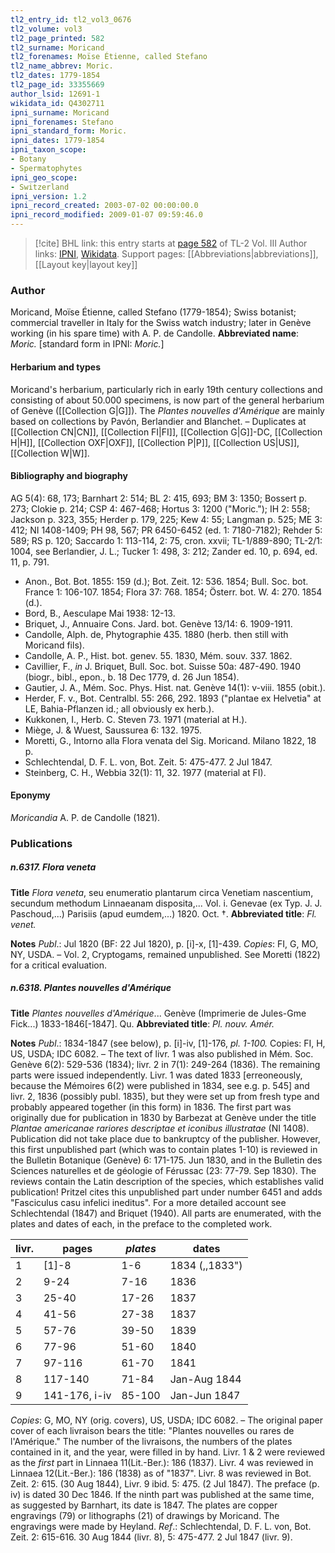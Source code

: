 ```yaml
---
tl2_entry_id: tl2_vol3_0676
tl2_volume: vol3
tl2_page_printed: 582
tl2_surname: Moricand
tl2_forenames: Moïse Étienne, called Stefano
tl2_name_abbrev: Moric.
tl2_dates: 1779-1854
tl2_page_id: 33355669
author_lsid: 12691-1
wikidata_id: Q4302711
ipni_surname: Moricand
ipni_forenames: Stefano
ipni_standard_form: Moric.
ipni_dates: 1779-1854
ipni_taxon_scope: 
- Botany
- Spermatophytes
ipni_geo_scope: 
- Switzerland
ipni_version: 1.2
ipni_record_created: 2003-07-02 00:00:00.0
ipni_record_modified: 2009-01-07 09:59:46.0
---
```


> [!cite] BHL link: this entry starts at [page 582](https://www.biodiversitylibrary.org/page/33355669) of TL-2 Vol. III
> Author links: [IPNI](https://www.ipni.org/a/12691-1), [Wikidata](https://www.wikidata.org/wiki/Q4302711). Support pages: [[Abbreviations|abbreviations]], [[Layout key|layout key]]

### Author

Moricand, Moïse Étienne, called Stefano (1779-1854); Swiss botanist; commercial traveller in Italy for the Swiss watch industry; later in Genève working (in his spare time) with A. P. de Candolle. 
**Abbreviated name**: *Moric.* \[standard form in IPNI: *Moric.*\]

#### Herbarium and types

Moricand's herbarium, particularly rich in early 19th century collections and consisting of about 50.000 specimens, is now part of the general herbarium of Genève ([[Collection G|G]]). The *Plantes nouvelles d'Amérique* are mainly based on collections by Pavón, Berlandier and Blanchet. – Duplicates at [[Collection CN|CN]], [[Collection FI|FI]], [[Collection G|G]]-DC, [[Collection H|H]], [[Collection OXF|OXF]], [[Collection P|P]], [[Collection US|US]], [[Collection W|W]].

#### Bibliography and biography

AG 5(4): 68, 173; Barnhart 2: 514; BL 2: 415, 693; BM 3: 1350; Bossert p. 273; Clokie p. 214; CSP 4: 467-468; Hortus 3: 1200 ("Moric."); IH 2: 558; Jackson p. 323, 355; Herder p. 179, 225; Kew 4: 55; Langman p. 525; ME 3: 412; NI 1408-1409; PH 98, 567; PR 6450-6452 (ed. 1: 7180-7182); Rehder 5: 589; RS p. 120; Saccardo 1: 113-114, 2: 75, cron. xxvii; TL-1/889-890; TL-2/1: 1004, see Berlandier, J. L.; Tucker 1: 498, 3: 212; Zander ed. 10, p. 694, ed. 11, p. 791.
- Anon., Bot. Bot. 1855: 159 (d.); Bot. Zeit. 12: 536. 1854; Bull. Soc. bot. France 1: 106-107. 1854; Flora 37: 768. 1854; Österr. bot. W. 4: 270. 1854 (d.).
- Bord, B., Aesculape Mai 1938: 12-13.
- Briquet, J., Annuaire Cons. Jard. bot. Genève 13/14: 6. 1909-1911.
- Candolle, Alph. de, Phytographie 435. 1880 (herb. then still with Moricand fils).
- Candolle, A. P., Hist. bot. genev. 55. 1830, Mém. souv. 337. 1862.
- Cavillier, F., *in* J. Briquet, Bull. Soc. bot. Suisse 50a: 487-490. 1940 (biogr., bibl., epon., b. 18 Dec 1779, d. 26 Jun 1854).
- Gautier, J. A., Mém. Soc. Phys. Hist. nat. Genève 14(1): v-viii. 1855 (obit.).
- Herder, F. v., Bot. Centralbl. 55: 266, 292. 1893 ("plantae ex Helvetia" at LE, Bahia-Pflanzen id.; all obviously ex herb.).
- Kukkonen, I., Herb. C. Steven 73. 1971 (material at H.).
- Miège, J. & Wuest, Saussurea 6: 132. 1975.
- Moretti, G., Intorno alla Flora venata del Sig. Moricand. Milano 1822, 18 p.
- Schlechtendal, D. F. L. von, Bot. Zeit. 5: 475-477. 2 Jul 1847.
- Steinberg, C. H., Webbia 32(1): 11, 32. 1977 (material at FI).

#### Eponymy

*Moricandia* A. P. de Candolle (1821).

### Publications

##### n.6317. Flora veneta

**Title**
*Flora veneta*, seu enumeratio plantarum circa Venetiam nascentium, secundum methodum Linnaeanam disposita,... Vol. i. Genevae (ex Typ. J. J. Paschoud,...) Parisiis (apud eumdem,...) 1820. Oct. †.
**Abbreviated title**: *Fl. venet.*

**Notes**
*Publ*.: Jul 1820 (BF: 22 Jul 1820), p. \[i\]-x, \[1\]-439. *Copies*: FI, G, MO, NY, USDA. – Vol. 2, Cryptogams, remained unpublished. See Moretti (1822) for a critical evaluation.

##### n.6318. Plantes nouvelles d'Amérique

**Title**
*Plantes nouvelles d'Amérique*... Genève (Imprimerie de Jules-Gme Fick...) 1833-1846\[-1847\]. Qu.
**Abbreviated title**: *Pl. nouv. Amér.*

**Notes**
*Publ*.: 1834-1847 (see below), p. \[i\]-iv, \[1\]-176, *pl. 1-100.* Copies: FI, H, US, USDA; IDC 6082. – The text of livr. 1 was also published in Mém. Soc. Genève 6(2): 529-536 (1834); livr. 2 in 7(1): 249-264 (1836). The remaining parts were issued independently. Livr. 1 was dated 1833 \[erreoneously, because the Mémoires 6(2) were published in 1834, see e.g. p. 545\] and livr. 2, 1836 (possibly publ. 1835), but they were set up from fresh type and probably appeared together (in this form) in 1836. The first part was originally due for publication in 1830 by Barbezat at Genève under the title *Plantae americanae rariores descriptae et iconibus illustratae* (NI 1408). Publication did not take place due to bankruptcy of the publisher. However, this first unpublished part (which was to contain plates 1-10) is reviewed in the Bulletin Botanique (Genève) 6: 171-175. Jun 1830, and in the Bulletin des Sciences naturelles et de géologie of Férussac (23: 77-79. Sep 1830). The reviews contain the Latin description of the species, which establishes valid publication! Pritzel cites this unpublished part under number 6451 and adds "Fasciculus casu infelici ineditus". For a more detailed account see Schlechtendal (1847) and Briquet (1940). All parts are enumerated, with the plates and dates of each, in the preface to the completed work.

|livr.	|pages	|*plates*	|dates|
|---	|---	|---	|---	|
|1	|\[1\]-8	|1-6	|1834 (,,1833")|
|2	|9-24	|7-16	|1836|
|3	|25-40	|17-26	|1837|
|4	|41-56	|27-38	|1837|
|5	|57-76	|39-50	|1839|
|6	|77-96	|51-60	|1840|
|7	|97-116	|61-70	|1841|
|8	|117-140	|71-84	|Jan-Aug 1844|
|9	|141-176, i-iv	|85-100	|Jan-Jun 1847|

*Copies*: G, MO, NY (orig. covers), US, USDA; IDC 6082. – The original paper cover of each livraison bears the title: "Plantes nouvelles ou rares de l'Amérique." The number of the livraisons, the numbers of the plates contained in it, and the year, were filled in by hand.
Livr. 1 & 2 were reviewed as the *first* part in Linnaea 11(Lit.-Ber.): 186 (1837). Livr. 4 was reviewed in Linnaea 12(Lit.-Ber.): 186 (1838) as of "1837". Livr. 8 was reviewed in Bot.
Zeit. 2: 615. (30 Aug 1844), Livr. 9 ibid. 5: 475. (2 Jul 1847). The preface (p. iv) is dated 30 Dec 1846. If the ninth part was published at the same time, as suggested by Barnhart, its date is 1847. The plates are copper engravings (79) or lithographs (21) of drawings by Moricand. The engravings were made by Heyland.
*Ref*.: Schlechtendal, D. F. L. von, Bot. Zeit. 2: 615-616. 30 Aug 1844 (livr. 8), 5: 475-477. 2 Jul 1847 (livr. 9).

